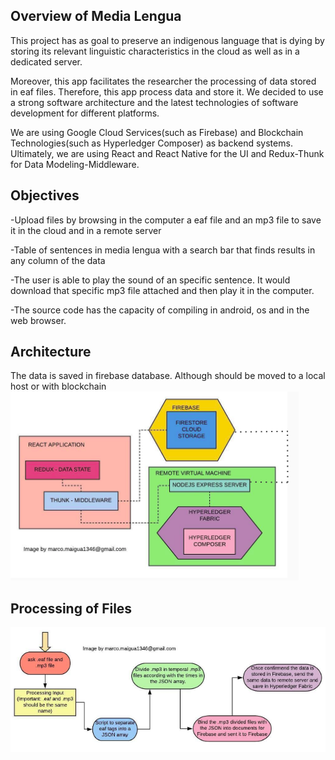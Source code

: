 ## Overview of Media Lengua

This project has as goal to preserve an indigenous language that is dying by storing its relevant linguistic characteristics in the cloud as well as in a dedicated server. 

Moreover, this app facilitates the researcher the processing of data stored in eaf files. Therefore, this app process data and store it. We decided to use a strong software architecture and the latest technologies of software development for different platforms. 

We are using Google Cloud Services(such as Firebase) and Blockchain Technologies(such as Hyperledger Composer) as backend systems. Ultimately, we are using React and React Native for the UI and Redux-Thunk for Data Modeling-Middleware.

## Objectives

-Upload files by browsing in the computer a eaf file and an mp3 file to save it in the cloud and in a remote server

-Table of sentences in media lengua with a search bar that finds results in any column of the data

-The user is able to play the sound of an specific sentence. It would download that specific mp3 file attached and then play it in the computer. 

-The source code has the capacity of compiling in android, os and in the web browser. 

## Architecture
The data is saved in firebase database. Although should be moved to a local host or with blockchain
![alt text](resources/architecture1.png)

## Processing of Files
![alt text](resources/processing.png)

